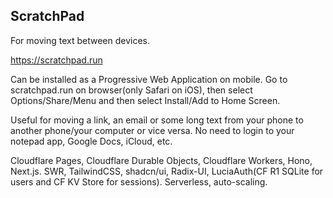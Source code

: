 ## ScratchPad
  
For moving text between devices.  
  
https://scratchpad.run  
  
Can be installed as a Progressive Web Application on mobile. Go to scratchpad.run on browser(only Safari on iOS), then select Options/Share/Menu and then select Install/Add to Home Screen.   
  
Useful for moving a link, an email or some long text from your phone to another phone/your computer or vice versa. No need to login to your notepad app, Google Docs, iCloud, etc.  
  
Cloudflare Pages, Cloudflare Durable Objects, Cloudflare Workers, Hono, Next.js. SWR, TailwindCSS, shadcn/ui, Radix-UI, LuciaAuth(CF R1 SQLite for users and CF KV Store for sessions). Serverless, auto-scaling.  
